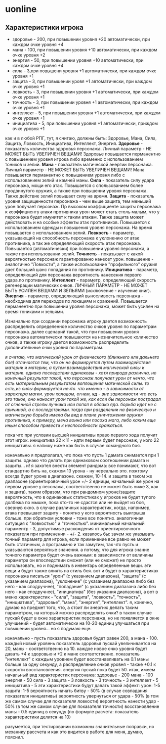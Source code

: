 # uonline

## Характеристики игрока

* здоровье - 200, при повышении уровня +20 автоматически, при каждом очке уровня +4
* мана - 100, при повышении уровня +10 автоматически, при каждом очке уровня +2
* энергия - 50, при повышении уровня +10 автоматически, при каждом очке уровня +4
* сила - 3,при повышени уровня +1 автоматически, при каждом очке уровня +1
* защита - 3, при повышении уровя +1 автоматически, при каждом очке уровня +1
* ловкость - 3, при повышении уровня +1 автоматически, при каждом очке уровня +1
* точность - 3, при повышении уровня +1 автоматически, при каждом очке уровня +1
* интеллект - 5, при повышении уровня +1 автоматически, при каждом очке уровня +1
* инициатива - 5, при повышении уровня +1 автоматически, приждом очке уровня +1
 
как и в любой РПГ, тут, я считаю, должны быть:
Здоровье, Мана, Сила, Защита, Ловкость, Инициатива, Интеллект, Энергия.
**Здоровье** - показатель количества здоровья персонажа. Личный параметр - НЕ МОЖЕТ БЫТЬ УВЕЛИЧЕН ВЕЩАМИ! Здоровье повышается перманентно с повышением уровня игрока либо временно с использованием тоников и зелий.
**Мана** - показатель магической энергии персонажа. Личный параметр - НЕ МОЖЕТ БЫТЬ УВЕЛИЧЕН ВЕЩАМИ! Мана повышается перманентно с повышением уровня либо с использованием зелий и камней маны.
**Сила** - показатель силу удара персонажа, мощи его атак. Повышается с спользованием более продвинутого оружия, а также при повышении уровня персонажа. Также действие зелий повышает силу на время.
**Защита** - показатель уровня защищенности персонажа - чем выше защита, тем меньший урон получает персонаж. Пр высоком коэффициенте защиты персонажа к коэффициенту атаки противника урон может стать столь малым, что у персонажа будет имунитет к таким атакам. Также защита может действовать и на особые эффекты атак противников. Повышается с использованием одежды и повышения уровня персонажа. На время повышается с использованием зелий.
**Ловкость** - параметр, указывающий на способность персонажа к уклонению от атак противника, а так же определяющий скорость атак персонажа.  Повышается (автоматически) при повышении уровня персонажа, а также при использовании зелий.
**Точность** - показывает с какой вероятностью персонаж гарантированно нанесет урон. повышение - аналогично "Ловкости", а также использование "профильного" оружия дает больший шанс попадания по противнику.
**Инициатива** - параметр, определяющий для персонажа вероятность нанесения первого удара.по противнику.
**Интеллект** - параметр, определяющий скорость регенерации магических очков. ЛИЧНЫЙ ПАРАМЕТР - НЕ МОЖЕТ БЫТЬ УСИЛЕН ВЕЩАМИ И ЗЕЛЬЯМИ (исключение - изучение книг).
**Энергия** - параметр, определяющий выносливость персонажа - необходима для переходов по локациям и сражений. Повышается перманентно при повышении уровня персонажа, может быть усилен на время тониками и зельями. 

Изначально при создании персонажа игроку дается возможность распределить определенное количество очков уровня по параметрам персонажа. далее сценарий такой, что при повышении уровня персонажа автоматически повышаются на незначительное количество очков, а также игроку дается возможность распределить дополнительные очки уровня по параметрам.

_я считаю, что магический урон от физического (ближнего или дальнего боя) отличается тем, что он не формируется путем взаимодействия материи и материи, а путем взаимодействия магической силы и материи. однако последствия одинаковы - хотя природа различна, но конечный результат такой, что персонаж получает урон от нечто, что есть материальным результатом воплощения магической силы. то есть,из силы формируется нечто. что именно - в зависимости от характера магии. урон холодом, огнем, яд - вне зависимости что есть это такое, оно наносит урон такой же, как если бы персонаж пострадал от огненной стрелы лучника или попал в облако яда. борьба идет не с причиной, а с последствиями. тогда при разделении на физическую и магическую борьба имела бы вид в плане уничтожения оружия противника, к примеру, меча воина или посоха мага, либо каким еще иным способом привести к неспособности сражаться._

пока что при условии высшей инициативы  право первого хода получит этот игрок. инициатива 22 к 11 - идти первым будет персонаж, у кого 22 инициативы. я напишу ниже как быть в случае командного боя.

изначально я предполагал, что пока что пусть 1 дамага снимается при 1 защиты. однако что делать при одинаковом соотношении дамага и защиты... и! я захотел внести элемент рандома: все понимают, что вот стандартно бить на, скажем 13 урона - ну нереально это. пожтому всегда будет уронв в диапазоне. скажем, 10-14. и защита в таком же диапазоне (ориентировочный урон +/- 2 едницы, начальный же урон на первом уровне у песонажа, соответственно не может быть ниже 3, как и защита).  таким образом, что при рандомном 
уроне/защите вероятность, что в одинаковых статистиках у игроков не будет тупого долбежа по мышке, пока кто-то не сдастся или не выйдет из боя, свернув окно. в случае различных характеристик, когда, например, атака превышает защиту - понятно у кого вероятность выигрыша больше. при обратном условии - тоже все понятно.
аналогичная ситуация с "ловкостью" и "точностью". минимальный начальный параментр - 3, допустимые расхождения от ориентировочного показателя при применении - +/- 2.
казалось бы: зачем же указывать точный параметр для игрока, если применение все равно не может быть статичным, а программно и так замутим, так что пусть и указываются вероятные значения. а потому, что для игрока знание точного параметра будет очень важным: в зависимости от величины параметра он впоследствии сможет (или не сможет) не просто использовать, но и поднимать в инвентарь определенные вещи. эти вещи и будут также влиять на стиль боя.  вот и будет в характеристиках персонажа писаться "урон" (с указанием диапазона), "защита" (с указанием диапазона), "уклонение" (с указанием диапазона либо без него - как сподручнее), "попадание" (с указанием диапазона либо без него - как сподручнее), "инициатива" (без указания диапазона),  а вот в меню характеристик - "сила", "защита", "ловкость", "точность", "инициатива", "здоровье", "мана", "энергия", "интеллект". я, конечно, думаю на предмет того, что, а стоит ли энергию делать таким параметром, на который можно распределять очки? в таком случае пускай будет в окне характеристик персонажа, но не появляется в окне улучшений - будет автоматически на 10-20 единиц улучшаться при повышении уровня... но я подумаю еще.

изначально - пусть показатель здоровья будет равен 200, а мана - 100. каждый новый уровень показатель здоровья пускай увеличивается на 20, маны - соответственно на 10. каждое новое очко уровня будет давать +4 к здоровью и +2 к мане соответственно. показатель "интеллект" с каждым уровнем будет восстанавливать на 0.1 маны больше за одну секунду, а распределение очков уровня - также +0.1 к скорости восстановления. энергия пускай пока будет 50.
итак, имеем начальный вид характеристик персонажа: 
здоровье - 200
мана - 100
энергия - 50
сила - 3
защита - 3
ловкость - 3
точность - 3
интеллект - 5
инициатива - 5
эти характеристики будут давать такой эффект:
урон: 1-5
защита: 1-5
вероятность начать битву - 50% (в случае совпадания показателя инициативы)
вероятность увернуться от удара - 50% (в том же самом случае для показателя ловкости)
вероятность нанести удар - 50% (в том же самом случае для показателя точности)
восстановление маны - 0.5 единиц в секунду (по формуле расчета: показатель характеристики делится на 10)

разумеется, при тестировании возможны значительные поправки, но механику рассчета и как это видится в работе для меня, думаю, пояснил.

